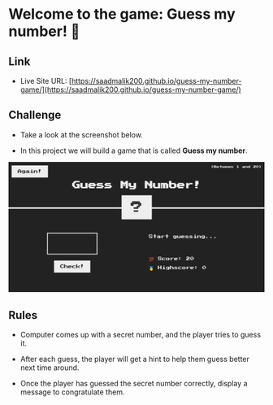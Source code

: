 # Welcome to the game: Guess my number! 👋

## Link

- Live Site URL: [https://saadmalik200.github.io/guess-my-number-game/](https://saadmalik200.github.io/guess-my-number-game/)

## Challenge

- Take a look at the screenshot below.

- In this project we will build a game that is called **Guess my number**.

![Desktop Image](./game.png)

## Rules

- Computer comes up with a secret number, and the player tries to guess it.

- After each guess, the player will get a hint to help them guess better next time around.

- Once the player has guessed the secret number correctly, display a message to congratulate them.
